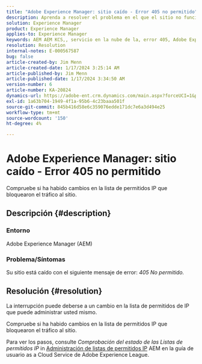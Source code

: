 ```yaml
---
title: "Adobe Experience Manager: sitio caído - Error 405 no permitido"
description: Aprenda a resolver el problema en el que el sitio no funcione con el error 405 No permitido.
solution: Experience Manager
product: Experience Manager
applies-to: Experience Manager
keywords: AEM AEM KCS,, servicio en la nube de la, error 405, Adobe Experience Manager. sitio caído, resolución de problemas
resolution: Resolution
internal-notes: E-000567587
bug: false
article-created-by: Jim Menn
article-created-date: 1/17/2024 3:25:14 AM
article-published-by: Jim Menn
article-published-date: 1/17/2024 3:34:50 AM
version-number: 6
article-number: KA-20824
dynamics-url: https://adobe-ent.crm.dynamics.com/main.aspx?forceUCI=1&pagetype=entityrecord&etn=knowledgearticle&id=07867202-e8b4-ee11-a569-6045bd006268
exl-id: 1a63b704-1949-4f1a-95b6-4c23baaa501f
source-git-commit: 845b416d58e6c359076edde171dc7e6a3d494e25
workflow-type: tm+mt
source-wordcount: '150'
ht-degree: 4%

---
```


# Adobe Experience Manager: sitio caído - Error 405 no permitido


Compruebe si ha habido cambios en la lista de permitidos IP que bloquearon el tráfico al sitio.

## Descripción {#description}


### Entorno

Adobe Experience Manager (AEM)



### Problema/Síntomas

Su sitio está caído con el siguiente mensaje de error: *405 No permitido.*


## Resolución {#resolution}


La interrupción puede deberse a un cambio en la lista de permitidos de IP que puede administrar usted mismo.

Compruebe si ha habido cambios en la lista de permitidos IP que bloquearon el tráfico al sitio.

Para ver los pasos, consulte *Comprobación del estado de las Listas de permitidos IP* in [Administración de listas de permitidos IP](https://experienceleague.adobe.com/docs/experience-manager-cloud-service/content/implementing/using-cloud-manager/ip-allow-lists/managing-ip-allow-lists.html?lang=en) AEM en la guía de usuario as a Cloud Service de Adobe Experience League.
